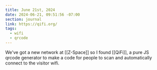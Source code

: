 ```yaml
---
title: June 21st, 2024
date: 2024-06-21, 09:51:56 -07:00
section: journal
link: https://qifi.org/
tags:
  - wifi
  - qrcode
---
```

We've got a new network at [[Z-Space]] so I found [[QiFi]], a pure JS qrcode generator to make a code for people to scan and automatically connect to the visitor wifi.